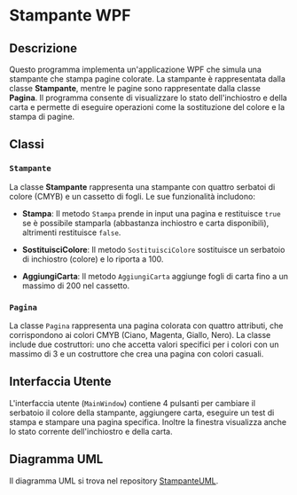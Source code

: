 # Stampante WPF
## Descrizione
Questo programma implementa un'applicazione WPF che simula una stampante che stampa pagine colorate. La stampante è rappresentata dalla classe **Stampante**, mentre le pagine sono rappresentate dalla classe **Pagina**. Il programma consente di visualizzare lo stato dell'inchiostro e della carta e permette di eseguire operazioni come la sostituzione del colore e la stampa di pagine.
## Classi

### `Stampante`

La classe **Stampante** rappresenta una stampante con quattro serbatoi di colore (CMYB) e un cassetto di fogli. Le sue funzionalità includono:

- **Stampa**: Il metodo `Stampa` prende in input una pagina e restituisce `true` se è possibile stamparla (abbastanza inchiostro e carta disponibili), altrimenti restituisce `false`.

- **SostituisciColore**: Il metodo `SostituisciColore` sostituisce un serbatoio di inchiostro (colore) e lo riporta a 100.

- **AggiungiCarta**: Il metodo `AggiungiCarta` aggiunge fogli di carta fino a un massimo di 200 nel cassetto.



### `Pagina`

La classe `Pagina` rappresenta una pagina colorata con quattro attributi, che corrispondono ai colori CMYB (Ciano, Magenta, Giallo, Nero). La classe include due costruttori: uno che accetta valori specifici per i colori con un massimo di 3 e un costruttore che crea una pagina con colori casuali.

## Interfaccia Utente

L'interfaccia utente (`MainWindow`) contiene 4 pulsanti per cambiare il serbatoio il colore della stampante, aggiungere carta, eseguire un test di stampa e stampare una pagina specifica. Inoltre la finestra visualizza anche lo stato corrente dell'inchiostro e della carta.

## Diagramma UML

Il diagramma UML si trova nel repository [StampanteUML](https://github.com/MicheleCasadei706/WPFStampante/blob/main/StampanteUML.png?raw=true).
